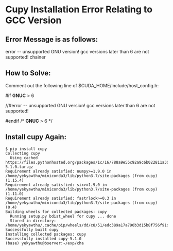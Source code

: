# Cupy Installation Error Relating to GCC Version

## Error Message is as follows:

error -- unsupported GNU version! gcc versions later than 6 are not supported! chainer

## How to Solve:

Comment out the following line of $CUDA_HOME/include/host_config.h:

#if __GNUC__ > 6

//#error -- unsupported GNU version! gcc versions later than 6 are not supported!

#endif /* __GNUC__ > 6 */

## Install cupy Again:

```
$ pip install cupy
Collecting cupy
  Using cached https://files.pythonhosted.org/packages/1c/16/788a9e55c92a9c6b022811a30aeee9f26eef7010516d12df5a33be69484c/cupy-5.1.0.tar.gz
Requirement already satisfied: numpy>=1.9.0 in /home/yekyawthu/miniconda3/lib/python3.7/site-packages (from cupy) (1.15.4)
Requirement already satisfied: six>=1.9.0 in /home/yekyawthu/miniconda3/lib/python3.7/site-packages (from cupy) (1.11.0)
Requirement already satisfied: fastrlock>=0.3 in /home/yekyawthu/miniconda3/lib/python3.7/site-packages (from cupy) (0.4)
Building wheels for collected packages: cupy
  Running setup.py bdist_wheel for cupy ... done
  Stored in directory: /home/yekyawthu/.cache/pip/wheels/dd/c8/51/edc389a17a790b3d15b8f756f91dcbc021ce2eeb494e406a55
Successfully built cupy
Installing collected packages: cupy
Successfully installed cupy-5.1.0
(base) yekyawthu@bserver:~/exp/cha
```
